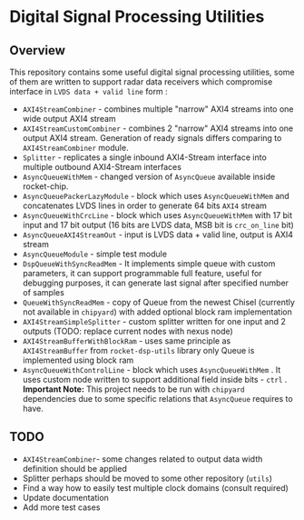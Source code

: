 
Digital Signal Processing Utilities
=======================================================

## Overview

This repository contains some useful digital signal processing utilities, some of them are written to support radar data receivers which compromise interface in  `LVDS data + valid line` form :

* `AXI4StreamCombiner` - combines multiple "narrow" AXI4 streams into one wide output AXI4 stream
* `AXI4StreamCustomCombiner` - combines 2 "narrow" AXI4 streams into one output AXI4 stream. Generation of ready signals differs comparing to `AXI4StreamCombiner` module.
* `Splitter` - replicates a single inbound AXI4-Stream interface into multiple outbound AXI4-Stream interfaces
* `AsyncQueueWithMem` - changed version of `AsyncQueue` available inside rocket-chip.
* `AsyncQueuePackerLazyModule` - block which uses `AsyncQueueWithMem` and concatenates LVDS lines in order to generate 64 bits `AXI4` stream
* `AsyncQueueWithCrcLine` - block which uses `AsyncQueueWithMem` with 17 bit input and 17 bit output (16 bits are LVDS data, MSB bit is `crc_on_line` bit)
* `AsyncQueueAXI4StreamOut` - input is LVDS data + valid line, output is AXI4 stream
* `AsyncQueueModule` - simple test module
* `DspQueueWithSyncReadMem` - It implements simple queue with custom parameters, it can support programmable full feature, useful for debugging purposes, it can generate last signal after specified number of samples
* `QueueWithSyncReadMem` - copy of Queue from the newest Chisel (currently not available in `chipyard`) with added optional block ram implementation
* `AXI4StreamSimpleSplitter` - custom splitter written for one input and 2 outputs (TODO: replace current nodes with nexus node)
* `AXI4StreamBufferWithBlockRam` - uses same principle as `AXI4StreamBuffer` from `rocket-dsp-utils` library only Queue is implemented using block ram
* `AsyncQueueWithControlLine` - block which uses `AsyncQueueWithMem` .  It uses custom node written to support additional field inside bits - `ctrl` .
**Important Note:**
This project needs to be run with `chipyard` dependencies due to some specific relations that `AsyncQueue` requires to have.

## TODO

* `AXI4StreamCombiner`- some changes related to output data width definition should be applied
* Splitter perhaps should be moved to some other repository (`utils`)
* Find a way how to easily test multiple clock domains (consult required)
* Update documentation
* Add more test cases
